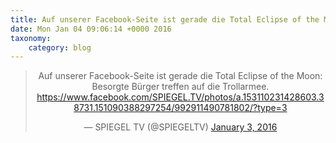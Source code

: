 ```yaml
---
title: Auf unserer Facebook-Seite ist gerade die Total Eclipse of the Moon: Besorgte Bürger treffen auf die Trollarmee. https://www.facebook.com/SPIEGEL.TV/photos/a.153110231428603.38731.151090388297254/992911490781802/?type=3
date: Mon Jan 04 09:06:14 +0000 2016
taxonomy:
    category: blog
---
```

<blockquote class="twitter-tweet" align="center" width="350"><p lang="de" dir="ltr">Auf unserer Facebook-Seite ist gerade die Total Eclipse of the Moon: Besorgte Bürger treffen auf die Trollarmee. <a href="https://www.facebook.com/SPIEGEL.TV/photos/a.153110231428603.38731.151090388297254/992911490781802/?type=3">https://www.facebook.com/SPIEGEL.TV/photos/a.153110231428603.38731.151090388297254/992911490781802/?type=3</a></p>&mdash; SPIEGEL TV (@SPIEGELTV) <a href="https://twitter.com/SPIEGELTV/status/683766834831699970">January 3, 2016</a></blockquote>
